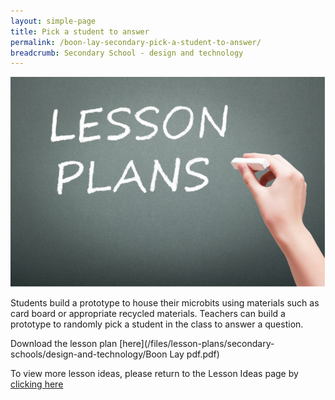 ```yaml
---
layout: simple-page
title: Pick a student to answer
permalink: /boon-lay-secondary-pick-a-student-to-answer/
breadcrumb: Secondary School - design and technology
---
```


![anything](/images/in-schools/digital-maker/lesson-plans/generic-lesson-plan.jpg)

Students build a prototype to house their microbits using materials such as card board or appropriate recycled materials. Teachers can build a prototype to randomly pick a student in the class to answer a question. 


Download the lesson plan [here](/files/lesson-plans/secondary-schools/design-and-technology/Boon Lay pdf.pdf)

To view more lesson ideas, please return to the Lesson Ideas page by [clicking here](/in-schools/digital-maker/lesson-ideas-secondary/)
